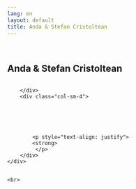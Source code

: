 ```yaml
---
lang: en
layout: default
title: Anda & Stefan Cristoltean
---
```


<br>
<div class="container">
    <h2>Anda & Stefan Cristoltean</h2>
    <div class="row">
        <div class="col-sm-4">
            <img class="img img-responsive" src="{{ site.baseurl }}/img/music/stefan.jpg" alt="" />
          
            

        </div> 
        <div class="col-sm-4"> 
<br>
<br>
<br>

            <p style="text-align: justify">
            <strong>
             </p>
        </div>
    </div>

    
    <br>   
</div>
<br>
<br>